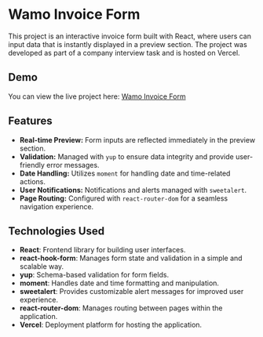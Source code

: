# Wamo Invoice Form

This project is an interactive invoice form built with React, where users can input data that is instantly displayed in a preview section. The project was developed as part of a company interview task and is hosted on Vercel.

## Demo

You can view the live project here: [Wamo Invoice Form](https://wamo-invoice.vercel.app/)

## Features

- **Real-time Preview:** Form inputs are reflected immediately in the preview section.
- **Validation:** Managed with `yup` to ensure data integrity and provide user-friendly error messages.
- **Date Handling:** Utilizes `moment` for handling date and time-related actions.
- **User Notifications:** Notifications and alerts managed with `sweetalert`.
- **Page Routing:** Configured with `react-router-dom` for a seamless navigation experience.

## Technologies Used

- **React**: Frontend library for building user interfaces.
- **react-hook-form**: Manages form state and validation in a simple and scalable way.
- **yup**: Schema-based validation for form fields.
- **moment**: Handles date and time formatting and manipulation.
- **sweetalert**: Provides customizable alert messages for improved user experience.
- **react-router-dom**: Manages routing between pages within the application.
- **Vercel**: Deployment platform for hosting the application.


